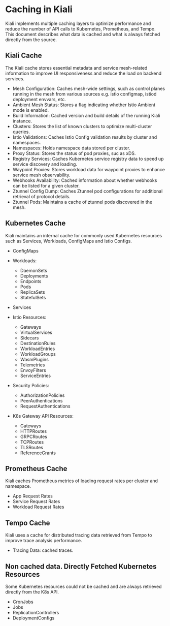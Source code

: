 # Caching in Kiali

Kiali implements multiple caching layers to optimize performance and reduce the number of API calls to Kubernetes, Prometheus, and Tempo. This document describes what data is cached and what is always fetched directly from the source.

## Kiali Cache

The Kiali cache stores essential metadata and service mesh-related information to improve UI responsiveness and reduce the load on backend services.

- Mesh Configuration: Caches mesh-wide settings, such as control planes running in the mesh from various sources e.g. istio configmap, istiod deployment envvars, etc.
- Ambient Mesh Status: Stores a flag indicating whether Istio Ambient mode is enabled.
- Build Information: Cached version and build details of the running Kiali instance.
- Clusters: Stores the list of known clusters to optimize multi-cluster queries.
- Istio Validations: Caches Istio Config validation results by cluster and namespaces.
- Namespaces: Holds namespace data stored per cluster.
- Proxy Status: Stores the status of pod proxies, suc as xDS.
- Registry Services: Caches Kubernetes service registry data to speed up service discovery and loading.
- Waypoint Proxies: Stores workload data for waypoint proxies to enhance service mesh observability.
- Webhooks Availability: Cached information about whether webhooks can be listed for a given cluster.
- Ztunnel Config Dump: Caches Ztunnel pod configurations for additional retrieval of protocol details.
- Ztunnel Pods: Maintains a cache of ztunnel pods discovered in the mesh.

## Kubernetes Cache

Kiali maintains an internal cache for commonly used Kubernetes resources such as Services, Workloads, ConfigMaps and Istio Configs.

- ConfigMaps

- Workloads:
  - DaemonSets
  - Deployments
  - Endpoints
  - Pods
  - ReplicaSets
  - StatefulSets

- Services

- Istio Resources: 
  - Gateways
  - VirtualServices
  - Sidecars
  - DestinationRules
  - WorkloadEntries
  - WorkloadGroups
  - WasmPlugins
  - Telemetries
  - EnvoyFilters
  - ServiceEntries

- Security Policies: 
  - AuthorizationPolicies
  - PeerAuthentications
  - RequestAuthentications

- K8s Gateway API Resources: 
  - Gateways
  - HTTPRoutes
  - GRPCRoutes
  - TCPRoutes
  - TLSRoutes
  - ReferenceGrants

## Prometheus Cache

Kiali caches Prometheus metrics of loading request rates per cluster and namespace.

- App Request Rates
- Service Request Rates
- Workload Request Rates

## Tempo Cache

Kiali uses a cache for distributed tracing data retrieved from Tempo to improve trace analysis performance.

- Tracing Data: cached traces.

## Non cached data. Directly Fetched Kubernetes Resources

Some Kubernetes resources could not be cached and are always retrieved directly from the K8s API.

- CronJobs
- Jobs
- ReplicationControllers
- DeploymentConfigs

